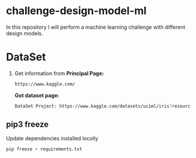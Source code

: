 # challenge-design-model-ml
In this repository I will perform a machine learning challenge with different design models.

# DataSet
1. Get information from
    **Principal Page:**
    ```bash
    https://www.kaggle.com/
    ```
    **Got dataset page:**
    ```bash    
    DataSet Project: https://www.kaggle.com/datasets/uciml/iris?resource=download
    ```
## pip3 freeze
Update dependencies installed locolly
```sh
pip freeze > requirements.txt
```